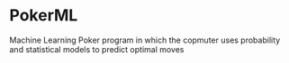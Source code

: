 # PokerML
Machine Learning Poker program in which the copmuter uses probability and statistical models to predict optimal moves
